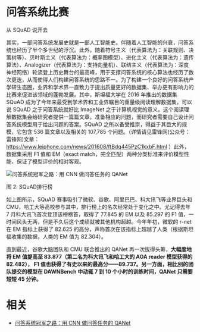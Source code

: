 
# 问答系统比赛

从 SQuAD 说开去

其实，一部问答系统发展史就是一部人工智能史。伴随着人工智能的兴衰，问答系统也经历了半个多世纪的浮沉。此外，随着符号主义（代表算法为：关联规则、决策树等）、贝叶斯主义（代表算法为：概率图模型）、进化主义（代表算法为：遗传算法）、Analogizer（代表算法为：支持向量机）、联结主义（代表算法为：深度神经网络）轮流登上历史舞台的最高峰，用于支撑问答系统的核心算法也经历了数次更迭，从而使得人们构建问答系统的思路不一。为了构建一个良好的问答系统产学研生态圈，业界和学术界一直致力于提出质量更好的数据集、举办更有影响力的比赛来促进该领域的蓬勃发展。其中，斯坦福大学在 2016 年推出的数据集 SQuAD 成为了今年来最受到学术界和工业界瞩目的重量级阅读理解数据集，可以说 SQuAD 之于问答系统就好比 ImageNet 之于计算机视觉的意义。这个阅读理解数据集会给研究者提供一篇篇文章，准备相应的问题，而研究者需要自己设计问答系统模型用于给出问题的答案。SQuAD 之所以备受推崇，得益于其巨大的规模，它包含 536 篇文章以及相关的 107,785 个问题。（详情请见雷锋网(公众号：雷锋网)文章：<https://www.leiphone.com/news/201608/ftBdq445PzC1kxbF.html>  ）此外，数据集采用 F1 值和 EM（exact match，完全匹配）两种分类标准来评价模型性能，保证了模型评价的相对客观。

![问答系统冠军之路：用 CNN 做问答任务的 QANet](https://static.leiphone.com/uploads/new/article/740_740/201805/5aefe06004a5a.png?imageMogr2/format/jpg/quality/90)

图 2: SQuAD排行榜

如上图所示，SQuAD 赛事吸引了微软、谷歌、阿里巴巴、科大讯飞等业界巨头和 CMU，哈工大等高校参与其中，排行榜上的名次经常处于变化之中。尤记得去年 7 月科大讯飞首次登顶该榜榜首，取得了 77.845 的 EM 以及 85.297 的 F1 值，一时间风头无两，但是不久后这个成绩就被其他机构超越。今年年初，微软的 r-net 在 EM 指标上获得了 82.625 的高分，声称首次在该指标上超越了人类（根据斯坦福收集的数据，人类的 EM 值为 82.304）。

直到最近，谷歌大脑团队和 CMU 联合推出的 QANet 再一次拔得头筹，**大幅度地将 EM 值提高至 83.877（第二名为科大讯飞和哈工大的 AOA reader 模型获得的 82.482）， F1 值也获得了有史以来的最高分——89.737。另一方面，相比别的团队提交的模型在 DAWNBench 中动辄 7 到 10 个小时的训练时间，QANet 只需要短短 45 分钟。**


# 相关

- [问答系统冠军之路：用 CNN 做问答任务的 QANet](https://www.leiphone.com/news/201805/A1mkxTOKWrZOY64l.html)
